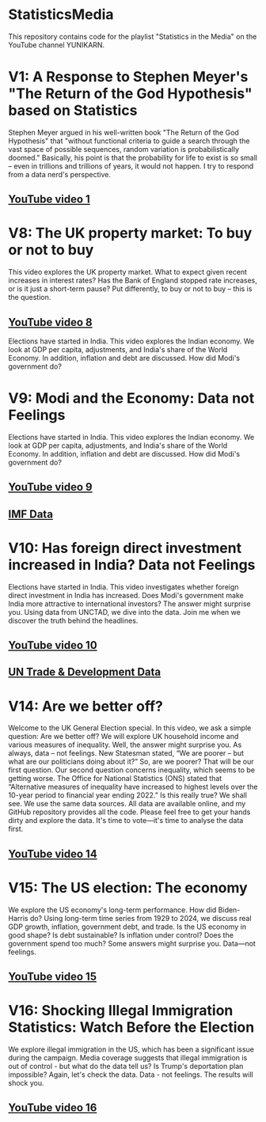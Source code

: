 # StatisticsMedia
This repository contains code for the playlist "Statistics in the Media" on the YouTube channel YUNIKARN.

# V1: A Response to Stephen Meyer's "The Return of the God Hypothesis" based on Statistics
Stephen Meyer argued in his well-written book "The Return of the God Hypothesis" that "without functional criteria to guide a search through the vast space of possible sequences, random variation is probabilistically doomed." Basically, his point is that the probability for life to exist is so small – even in trillions and trillions of years, it would not happen. I try to respond from a data nerd's perspective. 

## [YouTube video 1](https://youtu.be/p4DxtBquiqo)


# V8: The UK property market: To buy or not to buy
This video explores the UK property market. What to expect given recent increases in interest rates? Has the Bank of England stopped rate increases, or is it just a short-term pause? Put differently, to buy or not to buy – this is the question. 

## [YouTube video 8](https://youtu.be/27UI7noV-9k)
Elections have started in India. This video explores the Indian economy. We look at GDP per capita, adjustments, and India's share of the World Economy. In addition, inflation and debt are discussed. How did Modi's government do?

# V9: Modi and the Economy: Data not Feelings
Elections have started in India. This video explores the Indian economy. We look at GDP per capita, adjustments, and India's share of the World Economy. In addition, inflation and debt are discussed. How did Modi's government do? 

## [YouTube video 9](https://youtu.be/7vLwFDvi_GE)

## [IMF Data](https://www.imf.org/en/Publications/SPROLLs/world-economic-outlook-databases)

# V10: Has foreign direct investment increased in India? Data not Feelings
Elections have started in India. This video investigates whether foreign direct investment in India has increased. Does Modi's government make India more attractive to international investors? The answer might surprise you. Using data from UNCTAD, we dive into the data. Join me when we discover the truth behind the headlines.

## [YouTube video 10](https://youtu.be/9eS6Ng90t9I)

## [UN Trade & Development Data](https://unctadstat.unctad.org/datacentre/)

# V14: Are we better off?
Welcome to the UK General Election special. In this video, we ask a simple question: Are we better off? We will explore UK household income and various measures of inequality. Well, the answer might surprise you. As always, data – not feelings. New Statesman stated, “We are poorer – but what are our politicians doing about it?” So, are we poorer? That will be our first question. Our second question concerns inequality, which seems to be getting worse. The Office for National Statistics (ONS) stated that “Alternative measures of inequality have increased to highest levels over the 10-year period to financial year ending 2022.” Is this really true? We shall see. We use the same data sources. All data are available online, and my GitHub repository provides all the code. Please feel free to get your hands dirty and explore the data. It's time to vote—it's time to analyse the data first.

## [YouTube video 14](https://youtu.be/pFZmXgmxIqk)

# V15: The US election: The economy
We explore the US economy's long-term performance. How did Biden-Harris do? Using long-term time series from 1929 to 2024, we discuss real GDP growth, inflation, government debt, and trade. Is the US economy in good shape? Is debt sustainable? Is inflation under control? Does the government spend too much? Some answers might surprise you. Data—not feelings.

## [YouTube video 15](https://youtu.be/Kpw0JSqOaXo)

# V16: Shocking Illegal Immigration Statistics: Watch Before the Election
We explore illegal immigration in the US, which has been a significant issue during the campaign. Media coverage suggests that illegal immigration is out of control - but what do the data tell us? Is Trump's deportation plan impossible? Again, let's check the data. Data - not feelings. The results will shock you.

## [YouTube video 16](https://youtu.be/b8Ja9a2sDGM)

